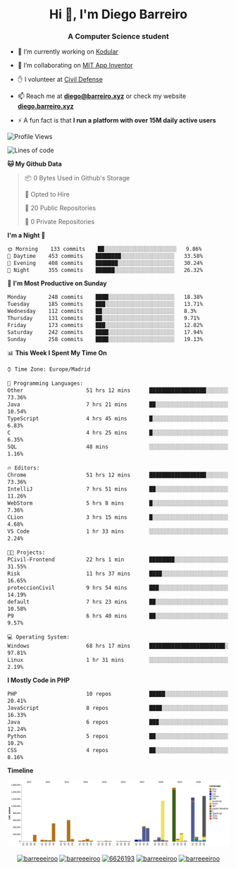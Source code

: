 <h1 align="center">Hi 👋, I'm Diego Barreiro</h1>
<h3 align="center">A Computer Science student</h3>

- 🔭 I’m currently working on [Kodular](https://www.kodular.io)

- 👯 I’m collaborating on [MIT App Inventor](https://github.com/mit-cml/appinventor-sources)

- ✋ I volunteer at [Civil Defense](https://proteccioncivil.sdc.gal)

- 📫 Reach me at **diego@barreiro.xyz** or check my website **[diego.barreiro.xyz](https://diego.barreiro.xyz)**

- ⚡ A fun fact is that **I run a platform with over 15M daily active users**

<!--START_SECTION:waka-->
![Profile Views](http://img.shields.io/badge/Profile%20Views-2-blue)

![Lines of code](https://img.shields.io/badge/From%20Hello%20World%20I%27ve%20Written-25.9%20million%20lines%20of%20code-blue)

**🐱 My Github Data** 

> 📦 0 Bytes Used in Github's Storage 
 > 
> 💼 Opted to Hire
 > 
> 📜 20 Public Repositories 
 > 
> 🔑 0 Private Repositories  
 > 
**I'm a Night 🦉** 

```text
🌞 Morning    133 commits    ██░░░░░░░░░░░░░░░░░░░░░░░   9.86% 
🌆 Daytime    453 commits    ████████░░░░░░░░░░░░░░░░░   33.58% 
🌃 Evening    408 commits    ███████░░░░░░░░░░░░░░░░░░   30.24% 
🌙 Night      355 commits    ██████░░░░░░░░░░░░░░░░░░░   26.32%

```
📅 **I'm Most Productive on Sunday** 

```text
Monday       248 commits    ████░░░░░░░░░░░░░░░░░░░░░   18.38% 
Tuesday      185 commits    ███░░░░░░░░░░░░░░░░░░░░░░   13.71% 
Wednesday    112 commits    ██░░░░░░░░░░░░░░░░░░░░░░░   8.3% 
Thursday     131 commits    ██░░░░░░░░░░░░░░░░░░░░░░░   9.71% 
Friday       173 commits    ███░░░░░░░░░░░░░░░░░░░░░░   12.82% 
Saturday     242 commits    ████░░░░░░░░░░░░░░░░░░░░░   17.94% 
Sunday       258 commits    ████░░░░░░░░░░░░░░░░░░░░░   19.13%

```


📊 **This Week I Spent My Time On** 

```text
⌚︎ Time Zone: Europe/Madrid

💬 Programming Languages: 
Other                    51 hrs 12 mins      ██████████████████░░░░░░░   73.36% 
Java                     7 hrs 21 mins       ██░░░░░░░░░░░░░░░░░░░░░░░   10.54% 
TypeScript               4 hrs 45 mins       █░░░░░░░░░░░░░░░░░░░░░░░░   6.83% 
C                        4 hrs 25 mins       █░░░░░░░░░░░░░░░░░░░░░░░░   6.35% 
SQL                      48 mins             ░░░░░░░░░░░░░░░░░░░░░░░░░   1.16%

🔥 Editors: 
Chrome                   51 hrs 12 mins      ██████████████████░░░░░░░   73.36% 
IntelliJ                 7 hrs 51 mins       ██░░░░░░░░░░░░░░░░░░░░░░░   11.26% 
WebStorm                 5 hrs 8 mins        █░░░░░░░░░░░░░░░░░░░░░░░░   7.36% 
CLion                    3 hrs 15 mins       █░░░░░░░░░░░░░░░░░░░░░░░░   4.68% 
VS Code                  1 hr 33 mins        ░░░░░░░░░░░░░░░░░░░░░░░░░   2.24%

🐱‍💻 Projects: 
PCivil-Frontend          22 hrs 1 min        ████████░░░░░░░░░░░░░░░░░   31.55% 
Risk                     11 hrs 37 mins      ████░░░░░░░░░░░░░░░░░░░░░   16.65% 
proteccionCivil          9 hrs 54 mins       ███░░░░░░░░░░░░░░░░░░░░░░   14.19% 
default                  7 hrs 23 mins       ██░░░░░░░░░░░░░░░░░░░░░░░   10.58% 
P9                       6 hrs 40 mins       ██░░░░░░░░░░░░░░░░░░░░░░░   9.57%

💻 Operating System: 
Windows                  68 hrs 17 mins      ████████████████████████░   97.81% 
Linux                    1 hr 31 mins        ░░░░░░░░░░░░░░░░░░░░░░░░░   2.19%

```

**I Mostly Code in PHP** 

```text
PHP                      10 repos            █████░░░░░░░░░░░░░░░░░░░░   20.41% 
JavaScript               8 repos             ████░░░░░░░░░░░░░░░░░░░░░   16.33% 
Java                     6 repos             ███░░░░░░░░░░░░░░░░░░░░░░   12.24% 
Python                   5 repos             ██░░░░░░░░░░░░░░░░░░░░░░░   10.2% 
CSS                      4 repos             ██░░░░░░░░░░░░░░░░░░░░░░░   8.16%

```


**Timeline**

![Chart not found](https://raw.githubusercontent.com/barreeeiroo/barreeeiroo/master/charts/bar_graph.png) 


<!--END_SECTION:waka-->

<p align="center">
<a href="https://twitter.com/barreeeiroo" target="blank"><img align="center" src="https://cdn.jsdelivr.net/npm/simple-icons@3.0.1/icons/twitter.svg" alt="barreeeiroo" height="20" width="20" /></a>
<a href="https://linkedin.com/in/barreeeiroo" target="blank"><img align="center" src="https://cdn.jsdelivr.net/npm/simple-icons@3.0.1/icons/linkedin.svg" alt="barreeeiroo" height="20" width="20" /></a>
<a href="https://stackoverflow.com/users/6626193" target="blank"><img align="center" src="https://cdn.jsdelivr.net/npm/simple-icons@3.0.1/icons/stackoverflow.svg" alt="6626193" height="20" width="20" /></a>
<a href="https://fb.com/barreeeiroo" target="blank"><img align="center" src="https://cdn.jsdelivr.net/npm/simple-icons@3.0.1/icons/facebook.svg" alt="barreeeiroo" height="20" width="20" /></a>
<a href="https://instagram.com/barreeeiroo" target="blank"><img align="center" src="https://cdn.jsdelivr.net/npm/simple-icons@3.0.1/icons/instagram.svg" alt="barreeeiroo" height="20" width="20" /></a>
</p>
